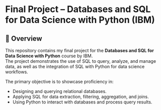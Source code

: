 # Final Project – Databases and SQL for Data Science with Python (IBM)

## 📌 Overview
This repository contains my final project for the **Databases and SQL for Data Science with Python** course by IBM.  
The project demonstrates the use of SQL to query, analyze, and manage data, as well as the integration of SQL with Python for data science workflows.

The primary objective is to showcase proficiency in:
- Designing and querying relational databases.
- Applying SQL for data extraction, filtering, aggregation, and joins.
- Using Python to interact with databases and process query results.
